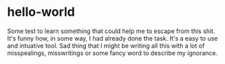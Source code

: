 # hello-world
Some test to learn something that could help me to escape from this shit.
It's funny how, in some way, I had already done the task. It's a easy to use and intuative tool. Sad thing that I might be writing all this with a lot of misspealings, misswritings or some fancy word to describe my ignorance.
